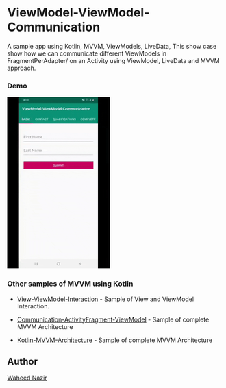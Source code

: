 # ViewModel-ViewModel-Communication
A sample app using Kotlin, MVVM, ViewModels, LiveData, This show case show how we can communicate different ViewModels in FragmentPerAdapter/ on an Activity using ViewModel, LiveData and MVVM approach. 


### Demo
<img height="400px" src="https://github.com/WaheedNazir/ViewModel-ViewModel-Communication/blob/master/images/sample_demo.gif" />

### Other samples of MVVM using Kotlin

* [View-ViewModel-Interaction] - Sample of View and ViewModel Interaction.
* [Communication-ActivityFragment-ViewModel] - Sample of complete MVVM Architecture
* [Kotlin-MVVM-Architecture] - Sample of complete MVVM Architecture

   [Kotlin-MVVM-Architecture]: <https://github.com/WaheedNazir/Kotlin-MVVM-Architecture>
   [View-ViewModel-Interaction]: <https://github.com/WaheedNazir/View-ViewModel-Interaction>
   [Communication-ActivityFragment-ViewModel]: <https://github.com/WaheedNazir/Communication-ActivityFragment-ViewModel>

## Author
[Waheed Nazir](https://www.linkedin.com/in/waheed-nazir-36521579/ "Waheed Nazir (GreenProLogix)")



